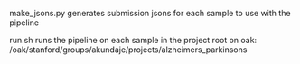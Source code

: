 make_jsons.py generates submission jsons for each sample to use with the pipeline 

run.sh runs the pipeline on each sample in the project root on oak: /oak/stanford/groups/akundaje/projects/alzheimers_parkinsons